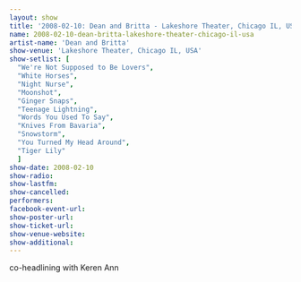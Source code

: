 ```yaml
---
layout: show
title: '2008-02-10: Dean and Britta - Lakeshore Theater, Chicago IL, USA'
name: 2008-02-10-dean-britta-lakeshore-theater-chicago-il-usa
artist-name: 'Dean and Britta'
show-venue: 'Lakeshore Theater, Chicago IL, USA'
show-setlist: [
  "We're Not Supposed to Be Lovers",
  "White Horses",
  "Night Nurse",
  "Moonshot",
  "Ginger Snaps",
  "Teenage Lightning",
  "Words You Used To Say",
  "Knives From Bavaria",
  "Snowstorm",
  "You Turned My Head Around",
  "Tiger Lily"
  ]
show-date: 2008-02-10
show-radio: 
show-lastfm: 
show-cancelled: 
performers: 
facebook-event-url: 
show-poster-url: 
show-ticket-url: 
show-venue-website: 
show-additional: 
---
```


co-headlining with Keren Ann